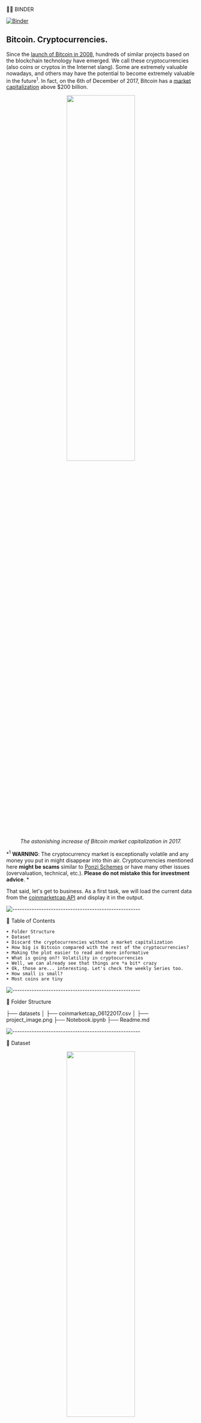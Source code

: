 👨‍💻 BINDER 


[![Binder](https://mybinder.org/badge_logo.svg)](https://mybinder.org/v2/gh/Aymenrs/Exploring-the-Bitcoin-Cryptocurrency-Market/main)

## Bitcoin. Cryptocurrencies. 
<p>Since the <a href="https://newfronttest.bitcoin.com/bitcoin.pdf">launch of Bitcoin in 2008</a>, hundreds of similar projects based on the blockchain technology have emerged. We call these cryptocurrencies (also coins or cryptos in the Internet slang). Some are extremely valuable nowadays, and others may have the potential to become extremely valuable in the future<sup>1</sup>. In fact, on the 6th of December of 2017, Bitcoin has a <a href="https://en.wikipedia.org/wiki/Market_capitalization">market capitalization</a> above $200 billion. </p>
<p><center>
 <p align="center">
  <img src="https://i.imgur.com/8qnyG9x.png"  display="inline-block" width="60%" height="50%">
</p>
    <br> 
<em>The astonishing increase of Bitcoin market capitalization in 2017.</em></center></p>
<p>*<sup>1</sup> <strong>WARNING</strong>: The cryptocurrency market is exceptionally volatile and any money you put in might disappear into thin air.  Cryptocurrencies mentioned here <strong>might be scams</strong> similar to <a href="https://en.wikipedia.org/wiki/Ponzi_scheme">Ponzi Schemes</a> or have many other issues (overvaluation, technical, etc.). <strong>Please do not mistake this for investment advice</strong>. *</p>
<p>That said, let's get to business. As a first task, we will load the current data from the <a href="https://api.coinmarketcap.com">coinmarketcap API</a> and display it in the output.</p>

![-----------------------------------------------------](https://raw.githubusercontent.com/andreasbm/readme/master/assets/lines/rainbow.png)

📖 Table of Contents

    ➤ Folder Structure
    ➤ Dataset
    ➤ Discard the cryptocurrencies without a market capitalization
    ➤ How big is Bitcoin compared with the rest of the cryptocurrencies?
    ➤ Making the plot easier to read and more informative
    ➤ What is going on?! Volatility in cryptocurrencies
    ➤ Well, we can already see that things are *a bit* crazy
    ➤ Ok, those are... interesting. Let's check the weekly Series too.
    ➤ How small is small?
    ➤ Most coins are tiny

    
![-----------------------------------------------------](https://raw.githubusercontent.com/andreasbm/readme/master/assets/lines/rainbow.png)


 🌵 Folder Structure

├── datasets
│   ├── coinmarketcap_06122017.csv
│   ├── project_image.png
├── Notebook.ipynb
├── Readme.md







![-----------------------------------------------------](https://raw.githubusercontent.com/andreasbm/readme/master/assets/lines/rainbow.png)

 💾 Dataset

 <p align="center">
  <img src="https://static.wixstatic.com/media/5c9ae1_2cc005deaace49539cc49c65f3d7cfa7~mv2.gif"  display="inline-block" width="60%" height="50%">
</p>

![-----------------------------------------------------](https://raw.githubusercontent.com/andreasbm/readme/master/assets/lines/rainbow.png)

 🔶 Discard the cryptocurrencies without a market capitalization
Why do the <code>count()</code> for <code>id</code> and <code>market_cap_usd</code> differ above? It is because some cryptocurrencies listed in coinmarketcap.com have no known market capitalization, this is represented by <code>NaN</code> in the data, and <code>NaN</code>s are not counted by <code>count()</code>. These cryptocurrencies are of little interest to us in this analysis, so they are safe to remove.</p>

![-----------------------------------------------------](https://raw.githubusercontent.com/andreasbm/readme/master/assets/lines/rainbow.png)

 🔷 How big is Bitcoin compared with the rest of the cryptocurrencies?

<p>At the time of writing, Bitcoin is under serious competition from other projects, but it is still dominant in market capitalization. Let's plot the market capitalization for the top 10 coins as a barplot to better visualize this.</p>
 <p align="center">
  <img src="https://i.imgur.com/zyJgrNa.png"  display="inline-block" width="60%" height="50%">
</p>



 ![-----------------------------------------------------](https://raw.githubusercontent.com/andreasbm/readme/master/assets/lines/rainbow.png)

 🔶 Making the plot easier to read and more informative
<p>While the plot above is informative enough, it can be improved. Bitcoin is too big, and the other coins are hard to distinguish because of this. Instead of the percentage, let's use a log<sup>10</sup> scale of the "raw" capitalization. Plus, let's use color to group similar coins and make the plot more informative<sup>1</sup>. </p>
<p>For the colors rationale: bitcoin-cash and bitcoin-gold are forks of the bitcoin <a href="https://en.wikipedia.org/wiki/Blockchain">blockchain</a><sup>2</sup>. Ethereum and Cardano both offer Turing Complete <a href="https://en.wikipedia.org/wiki/Smart_contract">smart contracts</a>. Iota and Ripple are not minable. Dash, Litecoin, and Monero get their own color.</p>
<p><sup>1</sup> <em>This coloring is a simplification. There are more differences and similarities that are not being represented here.</em></p>
<p><sup>2</sup> <em>The bitcoin forks are actually <strong>very</strong> different, but it is out of scope to talk about them here. Please see the warning above and do your own research.</em></p>

 <p align="center">
  <img src="https://i.imgur.com/rIPw0Ea.png"  display="inline-block" width="60%" height="50%">
</p>

![-----------------------------------------------------](https://raw.githubusercontent.com/andreasbm/readme/master/assets/lines/rainbow.png)

 🔷 What is going on?! Volatility in cryptocurrencies

<p>The cryptocurrencies market has been spectacularly volatile since the first exchange opened. This notebook didn't start with a big, bold warning for nothing. Let's explore this volatility a bit more! We will begin by selecting and plotting the 24 hours and 7 days percentage change, which we already have available.</p>

 ![-----------------------------------------------------](https://raw.githubusercontent.com/andreasbm/readme/master/assets/lines/rainbow.png)

 🔷 Well, we can already see that things are *a bit* crazy

<p>It seems you can lose a lot of money quickly on cryptocurrencies. Let's plot the top 10 biggest gainers and top 10 losers in market capitalization.</p>

 <p align="center">
  <img src="https://i.imgur.com/wew8RgF.png"  display="inline-block" width="60%" height="50%">
</p>

 ![-----------------------------------------------------](https://raw.githubusercontent.com/andreasbm/readme/master/assets/lines/rainbow.png)
 
 🔷 Ok, those are... interesting. Let's check the weekly Series too.

<p>800% daily increase?! Why are we doing this tutorial and not buying random coins?<sup>1</sup></p>
<p>After calming down, let's reuse the function defined above to see what is going weekly instead of daily.</p>
<p><em><sup>1</sup> Please take a moment to understand the implications of the red plots on how much value some cryptocurrencies lose in such short periods of time</em></p>

 <p align="center">
  <img src="https://i.imgur.com/Qs65Vg1.png"  display="inline-block" width="60%" height="50%">
</p>

 ![-----------------------------------------------------](https://raw.githubusercontent.com/andreasbm/readme/master/assets/lines/rainbow.png)
 
 🔷  How small is small?

<p>The names of the cryptocurrencies above are quite unknown, and there is a considerable fluctuation between the 1 and 7 days percentage changes. As with stocks, and many other financial products, the smaller the capitalization, the bigger the risk and reward. Smaller cryptocurrencies are less stable projects in general, and therefore even riskier investments than the bigger ones<sup>1</sup>. Let's classify our dataset based on Investopedia's capitalization <a href="https://www.investopedia.com/video/play/large-cap/">definitions</a> for company stocks. </p>
<p><sup>1</sup> <em>Cryptocurrencies are a new asset class, so they are not directly comparable to stocks. Furthermore, there are no limits set in stone for what a "small" or "large" stock is. Finally, some investors argue that bitcoin is similar to gold, this would make them more comparable to a <a href="https://www.investopedia.com/terms/c/commodity.asp">commodity</a> instead.</em></p>



 ![-----------------------------------------------------](https://raw.githubusercontent.com/andreasbm/readme/master/assets/lines/rainbow.png)

  🔷 Most coins are tiny

  <p>Note that many coins are not comparable to large companies in market cap, so let's divert from the original Investopedia definition by merging categories.</p>


 <p align="center">
  <img src="https://i.imgur.com/o56ac4B.png"  display="inline-block" width="60%" height="50%">
</p>


